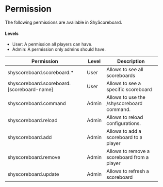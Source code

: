 # Permission

The following permissions are available in ShyScoreboard.

#### Levels

* User: A permission all players can have.
* Admin: A permission only admins should have.

| Permission                                   | Level | Description                                 |   
|----------------------------------------------|-------|---------------------------------------------|
| shyscoreboard.scoreboard.*                   | User  | Allows to see all scoreboards               |
| shyscoreboard.scoreboard.\[scoreboard-name\] | User  | Allows to see a specific scoreboard         |
| shyscoreboard.command                        | Admin | Allows to use the /shyscoreboard command.   |
| shyscoreboard.reload                         | Admin | Allows to reload configurations.            |
| shyscoreboard.add                            | Admin | Allows to add a scoreboard to a player      |
| shyscoreboard.remove                         | Admin | Allows to remove a scoreboard from a player |
| shyscoreboard.update                         | Admin | Allows to refresh a scoreboard              |
